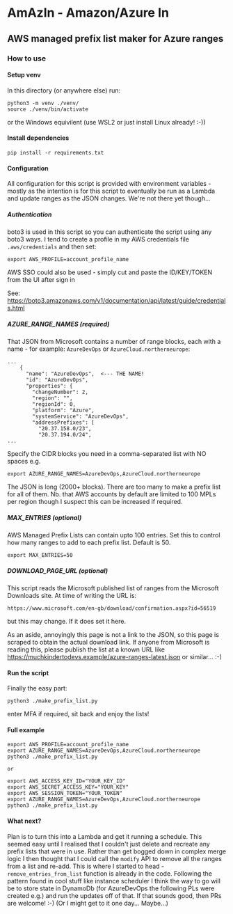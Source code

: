 # AmAzIn - Amazon/Azure In
## AWS managed prefix list maker for Azure ranges
### How to use

#### Setup venv
In this directory (or anywhere else) run:
```
python3 -m venv ./venv/
source ./venv/bin/activate
```
or the Windows equivilent (use WSL2 or just install Linux already! :-))

#### Install dependencies
```
pip install -r requirements.txt
```

#### Configuration
All configuration for this script is provided with environment variables - mostly as the intention is for this script to eventually be run as a Lambda and update ranges as the JSON changes. We're not there yet though... 

##### Authentication
boto3 is used in this script so you can authenticate the script using any boto3 ways. I tend to create a profile in my AWS credentials file ```.aws/credentials``` and then set:
```
export AWS_PROFILE=account_profile_name
```
AWS SSO could also be used - simply cut and paste the ID/KEY/TOKEN from the UI after sign in

See: https://boto3.amazonaws.com/v1/documentation/api/latest/guide/credentials.html
##### AZURE_RANGE_NAMES (required)
That JSON from Microsoft contains a number of range blocks, each with a name - for example: `AzureDevOps` or `AzureCloud.northerneurope`:

```
...
    {
      "name": "AzureDevOps",  <--- THE NAME!
      "id": "AzureDevOps",
      "properties": {
        "changeNumber": 2,
        "region": "",
        "regionId": 0,
        "platform": "Azure",
        "systemService": "AzureDevOps",
        "addressPrefixes": [
          "20.37.158.0/23",
          "20.37.194.0/24",
...
```

Specify the CIDR blocks you need in a comma-separated list with NO spaces e.g.
```
export AZURE_RANGE_NAMES=AzureDevOps,AzureCloud.northerneurope
```
The JSON is long (2000+ blocks). There are too many to make a prefix list for all of them. Nb. that AWS accounts by default are limited to 100 MPLs per
region though I suspect this can be increased if required.

##### MAX_ENTRIES (optional)
AWS Managed Prefix Lists can contain upto 100 entries. Set this to control how many ranges to add to each prefix list. Default is 50.
```
export MAX_ENTRIES=50
```

##### DOWNLOAD_PAGE_URL (optional)
This script reads the Microsoft published list of ranges from the Microsoft Downloads site. At time of writing the URL is:
```
https://www.microsoft.com/en-gb/download/confirmation.aspx?id=56519
```
but this may change. If it does set it here. 

As an aside, annoyingly this page is not a link to the JSON, so this page is scraped to obtain the actual download link. If anyone from Microsoft is reading this, please publish the list at a known URL like https://muchkindertodevs.example/azure-ranges-latest.json or similar... :-)

#### Run the script
Finally the easy part:
```
python3 ./make_prefix_list.py
```
enter MFA if required, sit back and enjoy the lists!

#### Full example
```
export AWS_PROFILE=account_profile_name
export AZURE_RANGE_NAMES=AzureDevOps,AzureCloud.northerneurope
python3 ./make_prefix_list.py

or

export AWS_ACCESS_KEY_ID="YOUR_KEY_ID"
export AWS_SECRET_ACCESS_KEY="YOUR_KEY"
export AWS_SESSION_TOKEN="YOUR_TOKEN"
export AZURE_RANGE_NAMES=AzureDevOps,AzureCloud.northerneurope
python3 ./make_prefix_list.py
```
#### What next?
Plan is to turn this into a Lambda and get it running a schedule. This seemed easy until I realised that I couldn't just delete and recreate any prefix lists that were in use. Rather than
get bogged down in complex merge logic I then thought that I could call the `modify` API to remove all the ranges from a list and re-add. This is where I started to head - `remove_entries_from_list` function is already in the code. Following the pattern found in cool stuff like instance scheduler I think the way to go will be to store state in DynamoDb (for AzureDevOps the following PLs were created e.g.) and run the updates off of that. If that sounds good, then PRs are welcome! :-) (Or I might get to it one day... Maybe...)